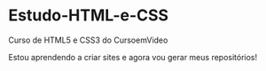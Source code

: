 # Estudo-HTML-e-CSS
 Curso de HTML5 e CSS3 do CursoemVideo

 Estou aprendendo a criar sites e agora vou gerar meus repositórios!

